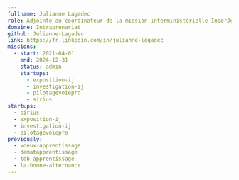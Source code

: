 ```yaml
---
fullname: Julianne Lagadec
role: Adjointe au coordinateur de la mission interministérielle InserJeunes
domaine: Intraprenariat
github: Julianne-Lagadec
link: https://fr.linkedin.com/in/julianne-lagadec
missions:
  - start: 2021-04-01
    end: 2024-12-31
    status: admin
    startups:
      - exposition-ij
      - investigation-ij
      - pilotagevoiepro
      - sirius
startups:
  - sirius
  - exposition-ij
  - investigation-ij
  - pilotagevoiepro
previously:
  - voeux-apprentissage
  - dematapprentissage
  - tdb-apprentissage
  - la-bonne-alternance
---
```

